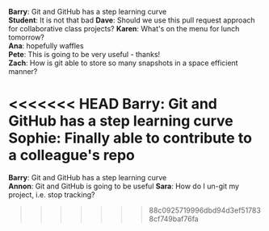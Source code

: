 **Barry**: Git and GitHub has a step learning curve  
**Student**: It is not that bad
**Dave**: Should we use this pull request approach for collaborative class projects?
**Karen**: What's on the menu for lunch tomorrow?  
**Ana**: hopefully waffles  
**Pete**: This is going to be very useful - thanks!  
**Zach**: How is git able to store so many snapshots in a space efficient manner?  

<<<<<<< HEAD
**Barry**: Git and GitHub has a step learning curve
**Sophie**: Finally able to contribute to a colleague's repo
=======
**Barry**: Git and GitHub has a step learning curve  
**Annon**:  Git and GitHub is going to be useful
**Sara**: How do I un-git my project, i.e. stop tracking?  

>>>>>>> 88c0925719996dbd94d3ef517838cf749baf76fa
